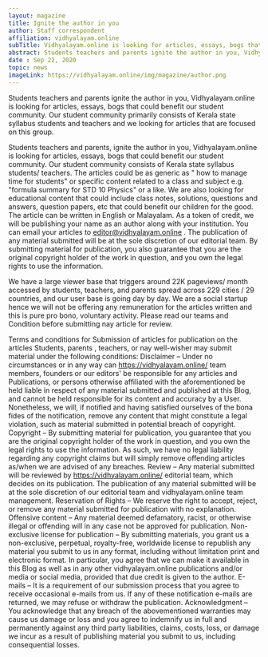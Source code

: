 ```yaml
---
layout: magazine
title: Ignite the author in you
author: Staff correspondent 
affiliation: vidhyalayam.online
subTitle: Vidhyalayam.online is looking for articles, essays, bogs that could benefit our student community 
abstract: Students teachers and parents ignite the author in you, Vidhyalayam.online is looking for articles, essays, bogs that could benefit our student community. Our student community primarily consists of Kerala state syllabus students and teachers and we looking for articles that are focused on this group. You can email your articles to editor@vidhyalayam.online.
date : Sep 22, 2020
topic: news
imageLink: https://vidhyalayam.online/img/magazine/author.png
---
```


Students teachers and parents ignite the author in you, Vidhyalayam.online is looking for articles, essays, bogs that could benefit our student community. Our student community primarily consists of Kerala state syllabus students and teachers and we looking for articles that are focused on this group. 

Students teachers and parents, ignite the author in you, Vidhyalayam.online is looking for articles, essays, bogs that could benefit our student community. Our student community consists of Kerala state syllabus students/ teachers.
The articles could be as generic as " how to manage time for students" or specific content related to a  class and subject e.g. "formula summary for STD 10 Physics" or a like. We are also looking for educational content that could include class notes, solutions, questions and answers, question papers, etc that could benefit our children for the good.  The article can be written in English or Malayalam.
 As a token of credit, we will be publishing your name as an author along with your institution.  You can email your articles to editor@vidhyalayam.online  .  The publication of any material submitted will be at the sole discretion of our editorial team. By submitting material for publication, you also guarantee that you are the original copyright holder of the work in question, and you own the legal rights to use the information.

We have a large viewer base that triggers around 22K pageviews/ month accessed by students, teachers, and parents spread across 229 cities / 29 countries, and our user base is going day by day. We are a social startup hence we will not be offering any remuneration for the articles written and this is pure pro bono, voluntary activity. Please read our teams and Condition before submitting nay article for review.

Terms and conditions for Submission of articles for publication on the articles
Students, parents , teachers, or nay well-wisher  may submit material under the following conditions:
Disclaimer – Under no circumstances or in any way can https://vidhyalayam.online/ team members, founders or our editors' be responsible for any articles and Publications, or persons otherwise affiliated with the aforementioned be held liable in respect of any material submitted and published at this Blog, and cannot be held responsible for its content and accuracy by a User. Nonetheless, we will, if notified and having satisfied ourselves of the bona fides of the notification, remove any content that might constitute a legal violation, such as material submitted in potential breach of copyright.
Copyright – By submitting material for publication, you guarantee that you are the original copyright holder of the work in question, and you own the legal rights to use the information. As such, we have no legal liability regarding any copyright claims but will simply remove offending articles as/when we are advised of any breaches.
Review – Any material submitted will be reviewed by https://vidhyalayam.online/  editorial team, which decides on its publication. The publication of any material submitted will be at the sole discretion of our editorial team and vidhyalayam.online  team management.
Reservation of Rights – We reserve the right to accept, reject, or remove any material submitted for publication with no explanation.
Offensive content – Any material deemed defamatory, racist, or otherwise illegal or offending will in any case not be approved for publication.
Non-exclusive license for publication – By submitting materials, you grant us a non-exclusive, perpetual, royalty-free, worldwide license to republish any material you submit to us in any format, including without limitation print and electronic format. In particular, you agree that we can make it available in this Blog as well as in any other vidhyalayam.online  publications and/or media or social media, provided that due credit is given to the author.
E-mails – It is a requirement of our submission process that you agree to receive occasional e-mails from us. If any of these notification e-mails are returned, we may refuse or withdraw the publication.
Acknowledgment – You acknowledge that any breach of the abovementioned warranties may cause us damage or loss and you agree to indemnify us in full and permanently against any third party liabilities, claims, costs, loss, or damage we incur as a result of publishing material you submit to us, including consequential losses.